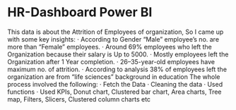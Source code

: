 # HR-Dashboard Power BI
This data is about the Attrition of Employees of organization, So I came up with some key insights:
·       According to Gender “Male” employee’s no. are more than “Female” employees.
·       Around 69% employees who left the Organization because their salary is Up to 5000.
·       Mostly employees left the Organization after 1 Year completion.
·       26–35-year-old employees have maximum no. of attrition.
·       According to analysis 38% of employees left the organization are from “life sciences” background in education
The whole process involved the following:
·       Fetch the Data
·       Cleaning the data
·       Used functions
·       Used KPIs, Donut chart, Clustered bar chart, Area charts, Tree map, Filters, Slicers, Clustered column charts etc
